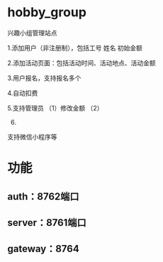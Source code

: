 # hobby_group
兴趣小组管理站点

1.添加用户（非注册制），包括工号 姓名 初始金额

2.添加活动页面：包括活动时间、活动地点、活动金额

3.用户报名，支持报名多个

4.自动扣费

5.支持管理员
（1）修改金额
（2）

6.
支持微信小程序等

# 功能
## auth：8762端口
## server：8761端口
## gateway：8764
